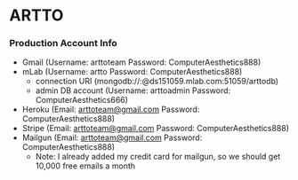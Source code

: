 # ARTTO #

### Production Account Info ###

* Gmail (Username: arttoteam Password: ComputerAesthetics888)
* mLab (Username: artto Password: ComputerAesthetics888)
    * connection URI (mongodb://<dbuser>:<dbpassword>@ds151059.mlab.com:51059/arttodb)
    * admin DB account (Username: arttoadmin Password: ComputerAesthetics666)
* Heroku (Email: arttoteam@gmail.com Password: ComputerAesthetics888)
* Stripe (Email: arttoteam@gmail.com Password: ComputerAesthetics888)
* Mailgun (Email: arttoteam@gmail.com Password: ComputerAesthetics888)
    * Note: I already added my credit card for mailgun, so we should get 10,000 free emails a month